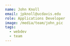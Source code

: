 ```yaml
---
name: John Knoll
email: jpknoll@ucdavis.edu
role: Applications Developer
image: /media/team/john_pic
tags:
  - webdev
  - team
---
```

